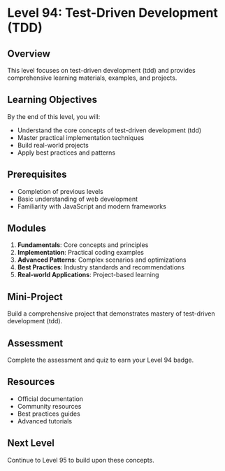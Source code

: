 # Level 94: Test-Driven Development (TDD)

## Overview
This level focuses on test-driven development (tdd) and provides comprehensive learning materials, examples, and projects.

## Learning Objectives
By the end of this level, you will:
- Understand the core concepts of test-driven development (tdd)
- Master practical implementation techniques
- Build real-world projects
- Apply best practices and patterns

## Prerequisites
- Completion of previous levels
- Basic understanding of web development
- Familiarity with JavaScript and modern frameworks

## Modules
1. **Fundamentals**: Core concepts and principles
2. **Implementation**: Practical coding examples
3. **Advanced Patterns**: Complex scenarios and optimizations
4. **Best Practices**: Industry standards and recommendations
5. **Real-world Applications**: Project-based learning

## Mini-Project
Build a comprehensive project that demonstrates mastery of test-driven development (tdd).

## Assessment
Complete the assessment and quiz to earn your Level 94 badge.

## Resources
- Official documentation
- Community resources
- Best practices guides
- Advanced tutorials

## Next Level
Continue to Level 95 to build upon these concepts.
